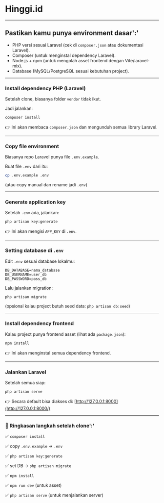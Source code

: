 # Hinggi.id

---

## Pastikan kamu punya environment dasar':'

* PHP versi sesuai Laravel (cek di `composer.json` atau dokumentasi Laravel).
* Composer (untuk menginstal dependency Laravel).
* Node.js + npm (untuk mengolah asset frontend dengan Vite/laravel-mix).
* Database (MySQL/PostgreSQL sesuai kebutuhan project).

---

### Install dependency PHP (Laravel)

Setelah clone, biasanya folder `vendor` tidak ikut.

Jadi jalankan:

```bash
composer install
```

👉 Ini akan membaca `composer.json` dan mengunduh semua library Laravel.

---

### Copy file environment

Biasanya repo Laravel punya file `.env.example`.

Buat file `.env` dari itu:

```bash
cp .env.example .env
```

(atau copy manual dan rename jadi `.env`)

---

### Generate application key

Setelah `.env` ada, jalankan:

```bash
php artisan key:generate
```

👉 Ini akan mengisi `APP_KEY` di `.env`.

---

### Setting database di `.env`

Edit `.env` sesuai database lokalmu:

```
DB_DATABASE=nama_database
DB_USERNAME=user_db
DB_PASSWORD=pass_db
```

Lalu jalankan migration:

```bash
php artisan migrate
```

(opsional kalau project butuh seed data: `php artisan db:seed`)

---

### Install dependency frontend

Kalau project punya frontend asset (lihat ada `package.json`):

```bash
npm install
```

👉 Ini akan menginstal semua dependency frontend.

---

### Jalankan Laravel

Setelah semua siap:

```bash
php artisan serve
```

👉 Secara default bisa diakses di: [http://127.0.0.1:8000](http://127.0.0.1:8000/)

---

### 📌 Ringkasan langkah setelah clone':'

✅ `composer install`

✅ copy `.env.example` → `.env`

✅ `php artisan key:generate`

✅ set DB → `php artisan migrate`

✅ `npm install`

✅ `npm run dev` (untuk asset)

✅ `php artisan serve` (untuk menjalankan server)
